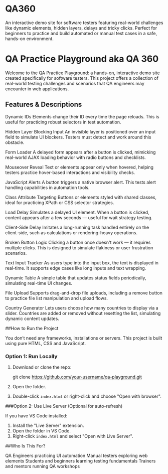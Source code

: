 # QA360
An interactive demo site for software testers featuring real-world challenges like dynamic elements, hidden layers, delays and tricky clicks. Perfect for beginners to practice and build automated or manual test cases in a safe, hands-on environment.


# QA Practice Playground aka QA 360

Welcome to the QA Practice Playground: a hands-on, interactive demo site created specifically for software testers. This project offers a collection of real-world testing challenges and scenarios that QA engineers may encounter in web applications.

## Features & Descriptions

Dynamic IDs
Elements change their ID every time the page reloads. This is useful for practicing robust selectors in test automation.

 Hidden Layer Blocking Input
An invisible layer is positioned over an input field to simulate UI blockers. Testers must detect and work around this obstacle.

 Form Loader
A delayed form appears after a button is clicked, mimicking real-world AJAX loading behavior with radio buttons and checklists.

 Mouseover Reveal
Text or elements appear only when hovered, helping testers practice hover-based interactions and visibility checks.

JavaScript Alerts
A button triggers a native browser alert. This tests alert handling capabilities in automation tools.

Class Attribute Targeting
Buttons or elements styled with shared classes, ideal for practicing XPath or CSS selector strategies.

Load Delay
Simulates a delayed UI element. When a button is clicked, content appears after a few seconds — useful for wait strategy testing.

Client-Side Delay
Imitates a long-running task handled entirely on the client-side, such as calculations or rendering-heavy operations.

Broken Button Logic
Clicking a button once doesn't work — it requires multiple clicks. This is designed to simulate flakiness or user frustration scenarios.

Text Input Tracker
As users type into the input box, the text is displayed in real-time. It supports edge cases like long inputs and text wrapping.

 Dynamic Table
A simple table that updates status fields periodically, simulating real-time UI changes.

 File Upload
Supports drag-and-drop file uploads, including a remove button to practice file list manipulation and upload flows.

 Country Generator
Lets users choose how many countries to display via a slider. Countries are added or removed without resetting the list, simulating dynamic content updates.

##How to Run the Project

You don’t need any frameworks, installations or servers. This project is built using pure HTML, CSS and JavaScript.

### Option 1: Run Locally
1. Download or clone the repo:
  
   git clone https://github.com/your-username/qa-playground.git

2. Open the folder.
3. Double-click `index.html` or right-click and choose "Open with browser".

###Option 2: Use Live Server (Optional for auto-refresh)

If you have VS Code installed:

1. Install the "Live Server" extension.
2. Open the folder in VS Code.
3. Right-click `index.html` and select "Open with Live Server".

##Who Is This For?

 QA Engineers practicing UI automation
 Manual testers exploring web elements
 Students and beginners learning testing fundamentals
 Trainers and mentors running QA workshops


